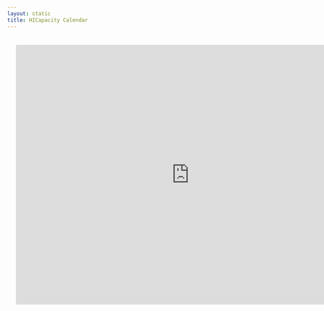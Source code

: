 ```yaml
---
layout: static
title: HICapacity Calendar
---
```

<div style="padding: 20px">
<iframe src="https://www.google.com/calendar/embed?src=hicapacity.org_vgo8qpscrk4hif3veoka112434%40group.calendar.google.com&ctz=Pacific/Honolulu" style="border: 0" width="800" height="600" frameborder="0" scrolling="no"></iframe>
</div>